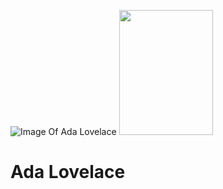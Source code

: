 ![Image Of Ada Lovelace](https://upload.wikimedia.org/wikipedia/commons/2/2e/Ada_Lovelace_1838.jpg)
<img src="https://upload.wikimedia.org/wikipedia/commons/2/2e/Ada_Lovelace_1838.jpg" width="150" height="200">
# Ada Lovelace

